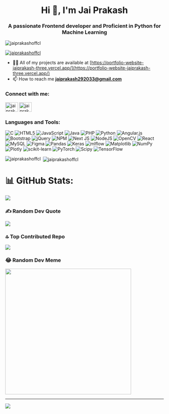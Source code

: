 <h1 align="center">Hi 👋, I'm Jai Prakash </h1>
<h3 align="center">A passionate Frontend developer and Proficient in Python for Machine Learning</h3>

<p align="left"> <img src="https://komarev.com/ghpvc/?username=jaiprakashoffcl&label=Profile%20views&color=0e75b6&style=flat" alt="jaiprakashoffcl" /> </p>

<p align="left"> <a href="https://github.com/ryo-ma/github-profile-trophy"><img src="https://github-profile-trophy.vercel.app/?username=jaiprakashoffcl" alt="jaiprakashoffcl" /></a> </p>

- 👨‍💻 All of my projects are available at [https://portfolio-website-jaiprakash-three.vercel.app/](https://portfolio-website-jaiprakash-three.vercel.app/)
- 📫 How to reach me **jaiprakash292033@gmail.com**

<h3 align="left">Connect with me:</h3>
<p align="left">
<a href="https://linkedin.com/in/jai prakash ramesh" target="blank"><img align="center" src="https://raw.githubusercontent.com/rahuldkjain/github-profile-readme-generator/master/src/images/icons/Social/linked-in-alt.svg" alt="jai prakash ramesh" height="30" width="40" /></a>
<a href="https://instagram.com/jaiprakash._.official" target="blank"><img align="center" src="https://raw.githubusercontent.com/rahuldkjain/github-profile-readme-generator/master/src/images/icons/Social/instagram.svg" alt="jaiprakash._.official" height="30" width="40" /></a>
</p>

<h3 align="left">Languages and Tools:</h3>
<p align="left">
<img src="https://img.shields.io/badge/c-%2300599C.svg?style=for-the-badge&logo=c&logoColor=white" alt="C" /> 
<img src="https://img.shields.io/badge/html5-%23E34F26.svg?style=for-the-badge&logo=html5&logoColor=white" alt="HTML5" /> 
<img src="https://img.shields.io/badge/javascript-%23323330.svg?style=for-the-badge&logo=javascript&logoColor=%23F7DF1E" alt="JavaScript" /> 
<img src="https://img.shields.io/badge/java-%23ED8B00.svg?style=for-the-badge&logo=openjdk&logoColor=white" alt="Java" /> 
<img src="https://img.shields.io/badge/php-%23777BB4.svg?style=for-the-badge&logo=php&logoColor=white" alt="PHP" /> 
<img src="https://img.shields.io/badge/python-3670A0?style=for-the-badge&logo=python&logoColor=ffdd54" alt="Python" /> 
<img src="https://img.shields.io/badge/angular.js-%23E23237.svg?style=for-the-badge&logo=angularjs&logoColor=white" alt="Angular.js" /> 
<img src="https://img.shields.io/badge/bootstrap-%238511FA.svg?style=for-the-badge&logo=bootstrap&logoColor=white" alt="Bootstrap" /> 
<img src="https://img.shields.io/badge/jquery-%230769AD.svg?style=for-the-badge&logo=jquery&logoColor=white" alt="jQuery" /> 
<img src="https://img.shields.io/badge/NPM-%23CB3837.svg?style=for-the-badge&logo=npm&logoColor=white" alt="NPM" /> 
<img src="https://img.shields.io/badge/Next-black?style=for-the-badge&logo=next.js&logoColor=white" alt="Next JS" /> 
<img src="https://img.shields.io/badge/node.js-6DA55F?style=for-the-badge&logo=node.js&logoColor=white" alt="NodeJS" /> 
<img src="https://img.shields.io/badge/opencv-%23white.svg?style=for-the-badge&logo=opencv&logoColor=white" alt="OpenCV" /> 
<img src="https://img.shields.io/badge/react-%2320232a.svg?style=for-the-badge&logo=react&logoColor=%2361DAFB" alt="React" /> 
<img src="https://img.shields.io/badge/mysql-%2300000f.svg?style=for-the-badge&logo=mysql&logoColor=white" alt="MySQL" /> 
<img src="https://img.shields.io/badge/figma-%23F24E1E.svg?style=for-the-badge&logo=figma&logoColor=white" alt="Figma" /> 
<img src="https://img.shields.io/badge/pandas-%23150458.svg?style=for-the-badge&logo=pandas&logoColor=white" alt="Pandas" /> 
<img src="https://img.shields.io/badge/Keras-%23D00000.svg?style=for-the-badge&logo=Keras&logoColor=white" alt="Keras" /> 
<img src="https://img.shields.io/badge/mlflow-%23d9ead3.svg?style=for-the-badge&logo=numpy&logoColor=blue" alt="mlflow" /> 
<img src="https://img.shields.io/badge/Matplotlib-%23ffffff.svg?style=for-the-badge&logo=Matplotlib&logoColor=black" alt="Matplotlib" /> 
<img src="https://img.shields.io/badge/numpy-%23013243.svg?style=for-the-badge&logo=numpy&logoColor=white" alt="NumPy" /> 
<img src="https://img.shields.io/badge/Plotly-%233F4F75.svg?style=for-the-badge&logo=plotly&logoColor=white" alt="Plotly" /> 
<img src="https://img.shields.io/badge/scikit--learn-%23F7931E.svg?style=for-the-badge&logo=scikit-learn&logoColor=white" alt="scikit-learn" /> 
<img src="https://img.shields.io/badge/PyTorch-%23EE4C2C.svg?style=for-the-badge&logo=PyTorch&logoColor=white" alt="PyTorch" /> 
<img src="https://img.shields.io/badge/SciPy-%230C55A5.svg?style=for-the-badge&logo=scipy&logoColor=%white" alt="Scipy" /> 
<img src="https://img.shields.io/badge/TensorFlow-%23FF6F00.svg?style=for-the-badge&logo=TensorFlow&logoColor=white" alt="TensorFlow" /> 
</p>

<p><img align="left" src="https://github-readme-stats.vercel.app/api/top-langs?username=jaiprakashoffcl&show_icons=true&locale=en&layout=compact" alt="jaiprakashoffcl" /></p>

<p>&nbsp;<img align="center" src="https://github-readme-stats.vercel.app/api?username=jaiprakashoffcl&show_icons=true&locale=en" alt="jaiprakashoffcl" /></p>

# 📊 GitHub Stats:
![](https://github-readme-streak-stats.herokuapp.com/?user=jaiprakashoffcl&theme=dark&hide_border=false)<br/>

### ✍️ Random Dev Quote
![](https://quotes-github-readme.vercel.app/api?type=horizontal&theme=radical)

### 🔝 Top Contributed Repo
![](https://github-contributor-stats.vercel.app/api?username=jaiprakashoffcl&limit=5&theme=dark&combine_all_yearly_contributions=true)

### 😂 Random Dev Meme
<img src='https://randommeme-five.vercel.app/' style="height: 400px;"/>

---
[![](https://visitcount.itsvg.in/api?id=jaiprakashoffcl&icon=0&color=0)](https://visitcount.itsvg.in)

<!-- Proudly created with GPRM ( https://gprm.itsvg.in ) -->
